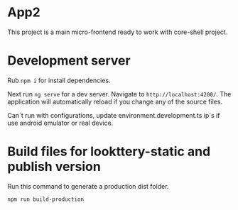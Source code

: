 # App2

This project is a main micro-frontend ready to work with core-shell project.

# Development server

Rub `npm i` for install dependencies.

Next run `ng serve` for a dev server. Navigate to `http://localhost:4200/`. The application will automatically reload if you change any of the source files.

Can´t run with configurations, update environment.development.ts ip´s if use android emulator or real device.

# Build files for lookttery-static and publish version

Run this command to generate a production dist folder.

```terminal
npm run build-production
```